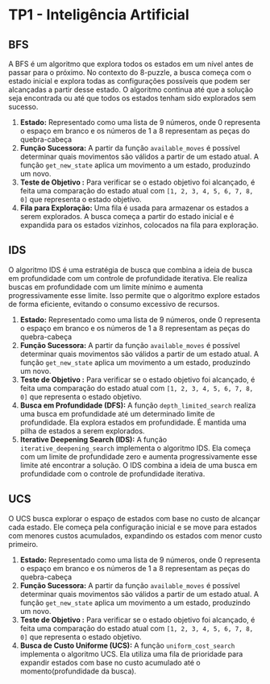 # TP1 - Inteligência Artificial

## BFS

A BFS é um algoritmo que explora todos os estados em um nível antes de passar para o próximo. No contexto do 8-puzzle, a busca começa com o estado inicial e explora todas as configurações possíveis que podem ser alcançadas a partir desse estado. O algoritmo continua até que a solução seja encontrada ou até que todos os estados tenham sido explorados sem sucesso.

1. **Estado:** Representado como uma lista de 9 números, onde 0 representa o espaço em branco e os números de 1 a 8 representam as peças do quebra-cabeça
2. **Função Sucessora:** A partir da função `available_moves` é possível determinar quais movimentos são válidos a partir de um estado atual. A função `get_new_state` aplica um movimento a um estado, produzindo um novo.
3. **Teste de Objetivo :** Para verificar se o estado objetivo foi alcançado, é feita uma comparação do estado atual com `[1, 2, 3, 4, 5, 6, 7, 8, 0]` que representa o estado objetivo.
4. **Fila para Exploração:** Uma fila é usada para armazenar os estados a serem explorados. A busca começa a partir do estado inicial e é expandida para os estados vizinhos, colocados na fila para exploração.


## IDS

O algoritmo IDS é uma estratégia de busca que combina a ideia de busca em profundidade com um controle de profundidade iterativa. Ele realiza buscas em profundidade com um limite mínimo e aumenta progressivamente esse limite. Isso permite que o algoritmo explore estados de forma eficiente, evitando o consumo excessivo de recursos.

1. **Estado:** Representado como uma lista de 9 números, onde 0 representa o espaço em branco e os números de 1 a 8 representam as peças do quebra-cabeça
2. **Função Sucessora:** A partir da função `available_moves` é possível determinar quais movimentos são válidos a partir de um estado atual. A função `get_new_state` aplica um movimento a um estado, produzindo um novo.
3. **Teste de Objetivo :** Para verificar se o estado objetivo foi alcançado, é feita uma comparação do estado atual com `[1, 2, 3, 4, 5, 6, 7, 8, 0]` que representa o estado objetivo.
4. **Busca em Profundidade (DFS):**  A função `depth_limited_search` realiza uma busca em profundidade até um determinado limite de profundidade. Ela explora estados em profundidade. É mantida uma pilha de estados a serem explorados.
5. **Iterative Deepening Search (IDS):** A função `iterative_deepening_search` implementa o algoritmo IDS. Ela começa com um limite de profundidade zero e aumenta progressivamente esse limite até encontrar a solução. O IDS combina a ideia de uma busca em profundidade com o controle de profundidade iterativa.

## UCS

O UCS busca explorar o espaço de estados com base no custo de alcançar cada estado. Ele começa pela configuração inicial e se move para estados com menores custos acumulados, expandindo os estados com menor custo primeiro.

1. **Estado:** Representado como uma lista de 9 números, onde 0 representa o espaço em branco e os números de 1 a 8 representam as peças do quebra-cabeça
2. **Função Sucessora:** A partir da função `available_moves` é possível determinar quais movimentos são válidos a partir de um estado atual. A função `get_new_state` aplica um movimento a um estado, produzindo um novo.
3. **Teste de Objetivo :** Para verificar se o estado objetivo foi alcançado, é feita uma comparação do estado atual com `[1, 2, 3, 4, 5, 6, 7, 8, 0]` que representa o estado objetivo.
4. **Busca de Custo Uniforme (UCS):** A função `uniform_cost_search` implementa o algoritmo UCS. Ela utiliza uma fila de prioridade para expandir estados com base no custo acumulado até o momento(profundidade da busca).